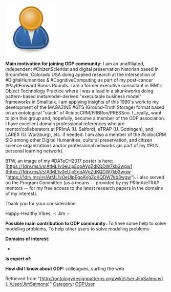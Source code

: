 [![Image:ODPUser.png](../images/a/a6/ODPUser.png)](../Image/ODPUser.png "Image:ODPUser.png")




  





__Main motivation for joining ODP community:__ I am an unaffiliated, independent #CitizenScientist and digital preservation historian based in Broomfield, Colorado USA doing applied research at the intersection of #DigitalHumanities & #CognitiveComputing as part of my post-cancer #PayItForward Bonus Rounds. I am a former executive consultant in IBM's Object Technology Practice where I was a lead in a skunkworks doing pattern-based metamodel-derived "executable business model" frameworks in Smalltalk. I am applying insights of this 1990's work to my development of the MAGAZINE #GTS (Ground-Truth Storage) format based on an ontological "stack" of #cidocCRM/FRBRoo/PRESSoo. I \_really\_ want to join this group and, hopefully, become a member of the ODP association. I have excellent domain professional references who are mentor/collaborators at PRImA (U. Salford), eTRAP (U. Gottingen), and LAREX (U. Wurzburg), etc. if needed. I am also a member of the #cidocCRM SIG among other Digital Humanities, cultural preservation, and citizen science organizations and/or professional networks (as part of my #PLN, personal learning network).


BTW, an image of my #DATeCH2017 poster is here: [https://1drv.ms/i/s!AtML1v0eUlpEgoAVgZdKQDW7kb3wgw](https://1drv.ms/i/s!AtML1v0eUlpEgoAVgZdKQDW7kb3wgw "https://1drv.ms/i/s!AtML1v0eUlpEgoAVgZdKQDW7kb3wgw"). I also served on the Program Committee (as a means -- provided by my PRImA/eTRAP mentors -- for my free access to the latest research papers in the domains of my interest).


Thank you for your consideration. 


Happy-Healthy Vibes,
-: Jim :-


__Possible main contribution to ODP community:__ To have some help to solve modeling problems, To help other users to solve modeling problems


__Domains of interest:__



* 


__Is expert of:__


  

__How did I know about ODP:__ colleagues, surfing the web






Retrieved from "[http://ontologydesignpatterns.org/wiki/User:JimSalmons](../User/JimSalmons)"
 [Category](http://ontologydesignpatterns.org/wiki/Special:Categories "Special:Categories"): [ODPUser](../Category/ODPUser "Category:ODPUser")